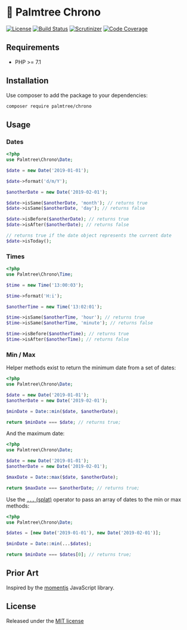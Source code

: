 # :palm_tree: Palmtree Chrono

[![License](http://img.shields.io/packagist/l/palmtree/chrono.svg)](LICENSE)
[![Build Status](https://scrutinizer-ci.com/g/palmtreephp/chrono/badges/build.png)](https://scrutinizer-ci.com/g/palmtreephp/chrono/build-status/master)
[![Scrutinizer](https://img.shields.io/scrutinizer/g/palmtreephp/chrono.svg)](https://scrutinizer-ci.com/g/palmtreephp/chrono/)
[![Code Coverage](https://scrutinizer-ci.com/g/palmtreephp/chrono/badges/coverage.png)](https://scrutinizer-ci.com/g/palmtreephp/chrono/)

## Requirements
* PHP >= 7.1

## Installation

Use composer to add the package to your dependencies:
```bash
composer require palmtree/chrono
```

## Usage

### Dates
```php
<?php
use Palmtree\Chrono\Date;

$date = new Date('2019-01-01');

$date->format('d/m/Y');

$anotherDate = new Date('2019-02-01');

$date->isSame($anotherDate, 'month'); // returns true
$date->isSame($anotherDate, 'day'); // returns false

$date->isBefore($anotherDate); // returns true
$date->isAfter($anotherDate); // returns false

// returns true if the date object represents the current date
$date->isToday();
```

### Times
```php
<?php
use Palmtree\Chrono\Time;

$time = new Time('13:00:03');

$time->format('H:i');

$anotherTime = new Time('13:02:01');

$time->isSame($anotherTime, 'hour'); // returns true
$time->isSame($anotherTime, 'minute'); // returns false

$time->isBefore($anotherTime); // returns true
$time->isAfter($anotherTime); // returns false
```

### Min / Max

Helper methods exist to return the minimum date from a set of dates:

```php
<?php
use Palmtree\Chrono\Date;

$date = new Date('2019-01-01');
$anotherDate = new Date('2019-02-01');

$minDate = Date::min($date, $anotherDate);

return $minDate === $date; // returns true;
```

And the maximum date:

```php
<?php
use Palmtree\Chrono\Date;

$date = new Date('2019-01-01');
$anotherDate = new Date('2019-02-01');

$maxDate = Date::max($date, $anotherDate);

return $maxDate === $anotherDate; // returns true;
```

Use the  [`...` (splat)](http://php.net/manual/en/migration56.new-features.php#migration56.new-features.splat) operator to pass an array of dates to the min or max methods:

```php
<?php
use Palmtree\Chrono\Date;

$dates = [new Date('2019-01-01'), new Date('2019-02-01')];

$minDate = Date::min(...$dates);

return $minDate === $dates[0]; // returns true;
```

## Prior Art

Inspired by the [momentjs](https://momentjs.com) JavaScript library.

## License

Released under the [MIT license](LICENSE)
